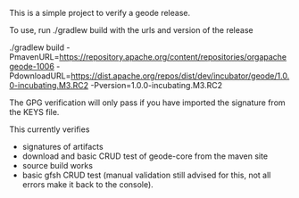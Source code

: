 This is a simple project to verify a geode release.

To use, run ./gradlew build with the urls and version of the release

./gradlew build -PmavenURL=https://repository.apache.org/content/repositories/orgapachegeode-1006 -PdownloadURL=https://dist.apache.org/repos/dist/dev/incubator/geode/1.0.0-incubating.M3.RC2 -Pversion=1.0.0-incubating.M3.RC2

The GPG verification will only pass if you have imported the signature from the KEYS file.

This currently verifies
  - signatures of artifacts
  - download and basic CRUD test of geode-core from the maven site
  - source build works
  - basic gfsh CRUD test (manual validation still advised for this, not all errors make it back to the console).
